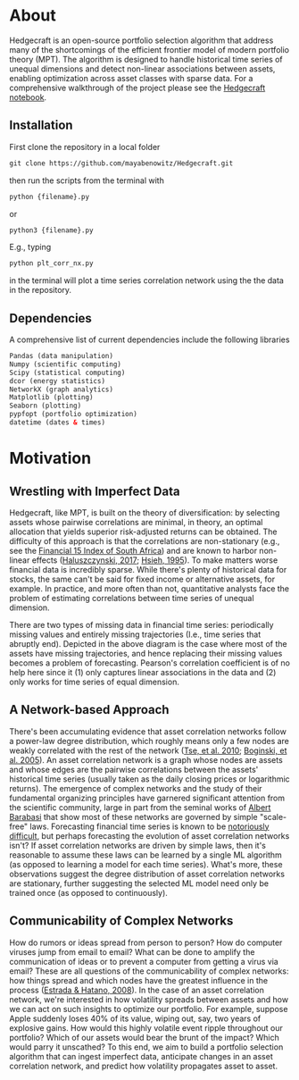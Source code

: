 # About

Hedgecraft is an open-source portfolio selection algorithm that address many of the shortcomings of the efficient frontier model of modern portfolio theory (MPT). The algorithm is designed to handle historical time series of unequal dimensions and detect non-linear associations between assets, enabling optimization across asset classes with sparse data. For a comprehensive walkthrough of the project please see the [Hedgecraft notebook](https://nbviewer.jupyter.org/github/mayabenowitz/Hedgecraft/blob/master/notebooks/Hedgecraft.ipynb).

## Installation

First clone the repository in a local folder

```html
git clone https://github.com/mayabenowitz/Hedgecraft.git
```

then run the scripts from the terminal with

```html
python {filename}.py
```
or

```html
python3 {filename}.py
```

E.g., typing

```html
python plt_corr_nx.py
```

in the terminal will plot a time series correlation network using the the data in the repository.

## Dependencies

A comprehensive list of current dependencies include the following libraries

```html
Pandas (data manipulation)
Numpy (scientific computing)
Scipy (statistical computing)
dcor (energy statistics)
NetworkX (graph analytics)
Matplotlib (plotting)
Seaborn (plotting)
pypfopt (portfolio optimization)
datetime (dates & times)
```
# Motivation

## Wrestling with Imperfect Data

Hedgecraft, like MPT, is built on the theory of diversification: by selecting assets whose pairwise correlations are minimal, in theory, an optimal allocation that yields superior risk-adjusted returns can be obtained. The difficulty of this approach is that the correlations are non-stationary (e.g., see the [Financial 15 Index of South Africa](http://www.turingfinance.com/wp-content/uploads/2014/09/financial-fifteen-correlations.png)) and are known to harbor non-linear effects ([Haluszczynski, 2017](https://arxiv.org/pdf/1712.02661.pdf); [Hsieh, 1995](https://faculty.fuqua.duke.edu/~dah7/faj1995.pdf)). To make matters worse financial data is incredibly sparse. While there's plenty of historical data for stocks, the same can't be said for fixed income or alternative assets, for example. In practice, and more often than not, quantitative analysts face the problem of estimating correlations between time series of unequal dimension.

There are two types of missing data in financial time series: periodically missing values and entirely missing trajectories (I.e., time series that abruptly end). Depicted in the above diagram is the case where most of the assets have missing trajectories, and hence replacing their missing values becomes a problem of forecasting. Pearson's correlation coefficient is of no help here since it (1) only captures linear associations in the data and (2) only works for time series of equal dimension.

## A Network-based Approach

There's been accumulating evidence that asset correlation networks follow a power-law degree distribution, which roughly means only a few nodes are weakly correlated with the rest of the network ([Tse, et al. 2010](http://cktse.eie.polyu.edu.hk/pdf-paper/JoEF-1009.pdf); [Boginski, et al. 2005](https://www.sciencedirect.com/science/article/pii/S0167947304000258)). An asset correlation network is a graph whose nodes are assets and whose edges are the pairwise correlations between the assets' historical time series (usually taken as the daily closing prices or logarithmic returns). The emergence of complex networks and the study of their fundamental organizing principles have garnered significant attention from the scientific community, large in part from the seminal works of [Albert Barabasi](https://www.barabasilab.com/) that show most of these networks are governed by simple "scale-free" laws. Forecasting financial time series is known to be [notoriously difficult](https://towardsdatascience.com/3-facts-about-time-series-forecasting-that-surprise-experienced-machine-learning-practitioners-69c18ee89387), but perhaps forecasting the evolution of asset correlation networks isn't? If asset correlation networks are driven by simple laws, then it's reasonable to assume these laws can be learned by a single ML algorithm (as opposed to learning a model for each time series). What's more, these observations suggest the degree distribution of asset correlation networks are stationary, further suggesting the selected ML model need only be trained once (as opposed to continuously).

## Communicability of Complex Networks

How do rumors or ideas spread from person to person? How do computer viruses jump from email to email? What can be done to amplify the communication of ideas or to prevent a computer from getting a virus via email? These are all questions of the communicability of complex networks: how things spread and which nodes have the greatest influence in the process ([Estrada & Hatano, 2008](https://arxiv.org/pdf/0707.0756.pdf)). In the case of an asset correlation network, we're interested in how volatility spreads between assets and how we can act on such insights to optimize our portfolio. For example, suppose Apple suddenly loses 40% of its value, wiping out, say, two years of explosive gains. How would this highly volatile event ripple throughout our portfolio? Which of our assets would bear the brunt of the impact? Which would parry it unscathed? To this end, we aim to build a portfolio selection algorithm that can ingest imperfect data, anticipate changes in an asset correlation network, and predict how volatility propagates asset to asset.
